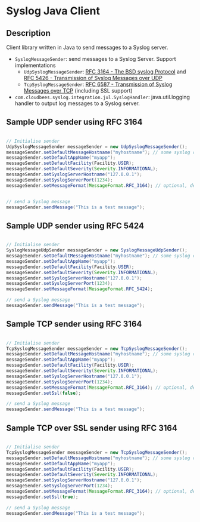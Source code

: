 # Syslog Java Client

## Description

Client library written in Java to send messages to a Syslog server.

 * `SyslogMessageSender`: send messages to a Syslog Server. Support implementations
   * `UdpSyslogMessageSender`: [RFC 3164 - The BSD syslog Protocol](http://tools.ietf.org/html/rfc3164) and [RFC 5426 - Transmission of Syslog Messages over UDP](http://tools.ietf.org/html/rfc5426)
   * `TcpSyslogMessageSender`: [RFC 6587 - Transmission of Syslog Messages over TCP](http://tools.ietf.org/html/rfc5426) (including SSL support)
 * `com.cloudbees.syslog.integration.jul.SyslogHandler`: java.util.logging handler to output log messages to a Syslog server.



## Sample UDP sender using RFC 3164

```java

// Initialise sender
UdpSyslogMessageSender messageSender = new UdpSyslogMessageSender();
messageSender.setDefaultMessageHostname("myhostname"); // some syslog cloud services may use this field to transmit a secret key
messageSender.setDefaultAppName("myapp");
messageSender.setDefaultFacility(Facility.USER);
messageSender.setDefaultSeverity(Severity.INFORMATIONAL);
messageSender.setSyslogServerHostname("127.0.0.1");
messageSender.setSyslogServerPort(1234);
messageSender.setMessageFormat(MessageFormat.RFC_3164); // optional, default is RFC 3164


// send a Syslog message
messageSender.sendMessage("This is a test message");
```

## Sample UDP sender using RFC 5424

```java

// Initialise sender
SyslogMessageUdpSender messageSender = new SyslogMessageUdpSender();
messageSender.setDefaultMessageHostname("myhostname"); // some syslog cloud services may use this field to transmit a secret key
messageSender.setDefaultAppName("myapp");
messageSender.setDefaultFacility(Facility.USER);
messageSender.setDefaultSeverity(Severity.INFORMATIONAL);
messageSender.setSyslogServerHostname("127.0.0.1");
messageSender.setSyslogServerPort(1234);
messageSender.setMessageFormat(MessageFormat.RFC_5424);

// send a Syslog message
messageSender.sendMessage("This is a test message");
```

## Sample TCP sender using RFC 3164

```java

// Initialise sender
TcpSyslogMessageSender messageSender = new TcpSyslogMessageSender();
messageSender.setDefaultMessageHostname("myhostname"); // some syslog cloud services may use this field to transmit a secret key
messageSender.setDefaultAppName("myapp");
messageSender.setDefaultFacility(Facility.USER);
messageSender.setDefaultSeverity(Severity.INFORMATIONAL);
messageSender.setSyslogServerHostname("127.0.0.1");
messageSender.setSyslogServerPort(1234);
messageSender.setMessageFormat(MessageFormat.RFC_3164); // optional, default is RFC 3164
messageSender.setSsl(false);

// send a Syslog message
messageSender.sendMessage("This is a test message");
```

## Sample TCP over SSL sender using RFC 3164

```java

// Initialise sender
TcpSyslogMessageSender messageSender = new TcpSyslogMessageSender();
messageSender.setDefaultMessageHostname("myhostname"); // some syslog cloud services may use this field to transmit a secret key
messageSender.setDefaultAppName("myapp");
messageSender.setDefaultFacility(Facility.USER);
messageSender.setDefaultSeverity(Severity.INFORMATIONAL);
messageSender.setSyslogServerHostname("127.0.0.1");
messageSender.setSyslogServerPort(1234);
messageSender.setMessageFormat(MessageFormat.RFC_3164); // optional, default is RFC 3164
messageSender.setSsl(true);

// send a Syslog message
messageSender.sendMessage("This is a test message");
```
